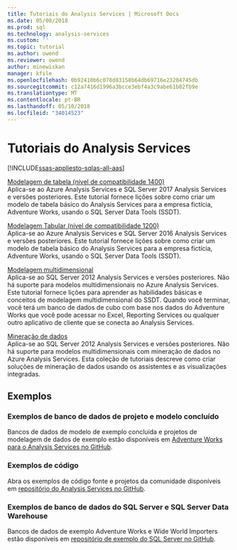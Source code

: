 ```yaml
---
title: Tutoriais do Analysis Services | Microsoft Docs
ms.date: 05/08/2018
ms.prod: sql
ms.technology: analysis-services
ms.custom: ''
ms.topic: tutorial
ms.author: owend
ms.reviewer: owend
author: minewiskan
manager: kfile
ms.openlocfilehash: 0b92410b6c078d83158b64db69716e23204745db
ms.sourcegitcommit: c12a7416d1996a3bcce3ebf4a3c9abe61b02fb9e
ms.translationtype: MT
ms.contentlocale: pt-BR
ms.lasthandoff: 05/10/2018
ms.locfileid: "34014523"
---
```

# <a name="analysis-services-tutorials"></a>Tutoriais do Analysis Services
[!INCLUDE[ssas-appliesto-sqlas-all-aas](../includes/ssas-appliesto-sqlas-all-aas.md)]

[Modelagem de tabela (nível de compatibilidade 1400)](tutorial-tabular-1400/as-adventure-works-tutorial.md)   
Aplica-se ao Azure Analysis Services e SQL Server 2017 Analysis Services e versões posteriores. Este tutorial fornece lições sobre como criar um modelo de tabela básico do Analysis Services para a empresa fictícia, Adventure Works, usando o SQL Server Data Tools (SSDT). 

[Modelagem Tabular (nível de compatibilidade 1200)](../analysis-services/tabular-modeling-adventure-works-tutorial.md)  
Aplica-se ao Azure Analysis Services e SQL Server 2016 Analysis Services e versões posteriores. Este tutorial fornece lições sobre como criar um modelo de tabela básico do Analysis Services para a empresa fictícia, Adventure Works, usando o SQL Server Data Tools (SSDT).  
  
[Modelagem multidimensional](../analysis-services/multidimensional-modeling-adventure-works-tutorial.md)  
Aplica-se ao SQL Server 2012 Analysis Services e versões posteriores. Não há suporte para modelos multidimensionais no Azure Analysis Services. Este tutorial fornece lições para aprender as habilidades básicas e conceitos de modelagem multidimensional do SSDT. Quando você terminar, você terá um banco de dados de cubo com base nos dados do Adventure Works que você pode acessar no Excel, Reporting Services ou qualquer outro aplicativo de cliente que se conecta ao Analysis Services.  
  
[Mineração de dados](../analysis-services/data-mining-tutorials-analysis-services.md)  
Aplica-se ao SQL Server 2012 Analysis Services e versões posteriores. Não há suporte para modelos multidimensionais com mineração de dados no Azure Analysis Services. Esta coleção de tutoriais descreve como criar soluções de mineração de dados usando os assistentes e as visualizações integradas.  
  
  
## <a name="samples"></a>Exemplos 
### <a name="project-and-completed-model-database-samples"></a>Exemplos de banco de dados de projeto e modelo concluído
Bancos de dados de modelo de exemplo concluída e projetos de modelagem de dados de exemplo estão disponíveis em [Adventure Works para o Analysis Services no GitHub](https://github.com/Microsoft/sql-server-samples/releases/tag/adventureworks-analysis-services).

### <a name="code-samples"></a>Exemplos de código
Abra os exemplos de código fonte e projetos da comunidade disponíveis em [repositório do Analysis Services no GitHub](https://github.com/Microsoft/Analysis-Services).

### <a name="sql-server-database-and-sql-server-data-warehouse-samples"></a>Exemplos de banco de dados do SQL Server e SQL Server Data Warehouse  
Bancos de dados de exemplo Adventure Works e Wide World Importers estão disponíveis em [repositório de exemplo do SQL Server no GitHub](https://github.com/Microsoft/sql-server-samples).
  
  
  
